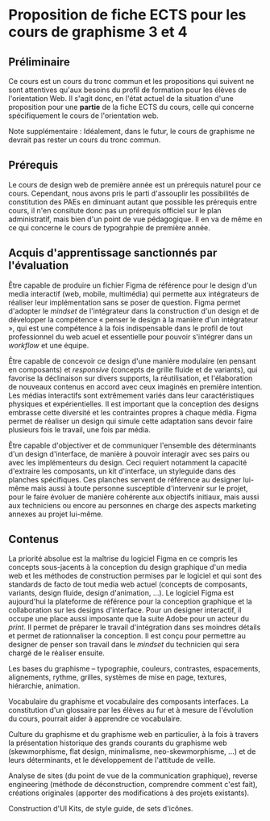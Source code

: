 # Proposition de fiche ECTS pour les cours de graphisme 3 et 4



## Préliminaire

Ce cours est un cours du tronc commun et les propositions qui suivent ne sont attentives qu'aux besoins du profil de formation pour les élèves de l'orientation Web. Il s'agit donc, en l'état actuel de la situation d'une proposition pour une **partie** de la fiche ECTS du cours, celle qui concerne spécifiquement le cours de l'orientation web.

Note supplémentaire : Idéalement, dans le futur, le cours de graphisme ne devrait pas rester un cours du tronc commun.



## Prérequis

Le cours de design web de première année est un prérequis naturel pour ce cours. Cependant, nous avons pris le parti d'assouplir les possibilités de constitution des PAEs en diminuant autant que possible les prérequis entre cours, il n'en consitute donc pas un prérequis officiel sur le plan administratif, mais bien d'un point de vue pédagogique. Il en va de même en ce qui concerne le cours de typograhpie de première année.

## Acquis d'apprentissage sanctionnés par l'évaluation

Être capable de produire un fichier Figma de référence pour le design d'un media interactif (web, mobile, multimédia) qui permette aux intégrateurs de réaliser leur implémentation sans se poser de question. Figma permet d'adopter le _mindset_ de l'intégrateur dans la construction d'un design et de développer la compétence « penser le design à la manière d'un intégrateur », qui est une compétence à la fois indispensable dans le profil de tout professionnel du web acuel et essentielle pour pouvoir s'intégrer dans un _workflow_ et une équipe.

Être capable de concevoir ce design d'une manière modulaire (en pensant en composants) et _responsive_ (concepts de grille fluide et de variants), qui favorise la déclinaison sur divers supports, la réutilisation, et l'élaboration de nouveaux contenus en accord avec ceux imaginés en première intention. Les médias interactifs sont extrêmement variés dans leur caractéristiques physiques et expérientielles. Il est important que la conception des designs embrasse cette diversité et les contraintes propres à chaque média. Figma permet de réaliser un design qui simule cette adaptation sans devoir faire plusieurs fois le travail, une fois par média.

Être capable d'objectiver et de communiquer l'ensemble des déterminants d'un design d'interface, de manière à pouvoir interagir avec ses pairs ou avec les implémenteurs du design. Ceci requiert notamment la capacité d'extraire les composants, un kit d'interface, un styleguide dans des planches spécifiques. Ces planches servent de référence au designer lui-même mais aussi à toute personne susceptible d'intervenir sur le projet, pour le faire évoluer de manière cohérente aux objectifs initiaux, mais aussi aux techniciens ou encore au personnes en charge des aspects marketing annexes au projet lui-même.

## Contenus

La priorité absolue est la maîtrise du logiciel Figma en ce compris les concepts sous-jacents à la conception du design graphique d'un media web et les méthodes de construction permises par le logiciel et qui sont des standards de facto de tout media web actuel (concepts de composants, variants, design fluide, design d'animation, …). Le logiciel Figma est aujourd'hui la plateforme de référence pour la conception graphique et la collaboration sur les designs d'interface. Pour un designer interactif, il occupe une place aussi imposante que la suite Adobe pour un acteur du _print_. Il permet de préparer le travail d'intégration dans ses moindres détails et permet de rationnaliser la conception. Il est conçu pour permettre au designer de penser son travail dans le _mindset_ du technicien qui sera chargé de le réaliser ensuite.

Les bases du graphisme – typographie, couleurs, contrastes, espacements, alignements, rythme, grilles, systèmes de mise en page, textures, hiérarchie, animation.

Vocabulaire du graphisme et vocabulaire des composants interfaces. La constitution d'un glossaire par les élèves au fur et à mesure de l'évolution du cours, pourrait aider à apprendre ce vocabulaire.

Culture du graphisme et du graphisme web en particulier, à la fois à travers la présentation historique des grands courants du graphisme web (skewmorphisme, flat design, minimalisme, neo-skewmorphisme, …) et de leurs déterminants, et le développement de l'attitude de veille.

Analyse de sites (du point de vue de la communication graphique), reverse engineering (méthode de déconstruction, comprendre comment c'est fait), créations originales (apporter des modifications à des projets existants).

Construction d'UI Kits, de style guide, de sets d'icônes.

 

